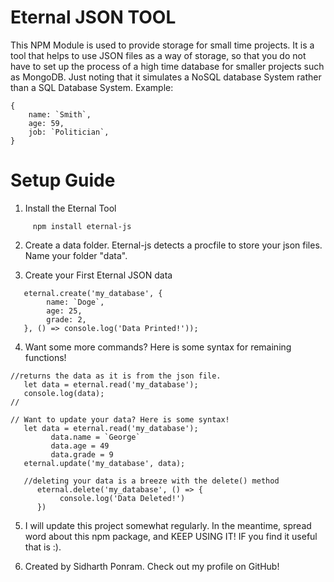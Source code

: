 # Eternal JSON TOOL
This NPM Module is used to provide storage for small time projects. It is a tool that helps to use JSON files as a way of storage, so that you do not have to set up the process of a high time database for smaller projects such as MongoDB. 
Just noting that it simulates a NoSQL database System rather than a SQL Database System.
Example: 
```
{  
    name: `Smith`, 
    age: 59, 
    job: `Politician`, 
}
```
# Setup Guide

1. Install the Eternal Tool
``` 
     npm install eternal-js
```
2. Create a data folder. Eternal-js detects a procfile to store your json files. Name your folder "data". 

3. Create your First Eternal JSON data
```
   eternal.create('my_database', { 
        name: `Doge`, 
        age: 25, 
        grade: 2, 
   }, () => console.log('Data Printed!'));
```
4. Want some more commands? Here is some syntax for remaining functions! 
```
//returns the data as it is from the json file. 
   let data = eternal.read('my_database'); 
   console.log(data); 
//
```
```
// Want to update your data? Here is some syntax!
   let data = eternal.read('my_database'); 
         data.name = `George` 
         data.age = 49
         data.grade = 9
   eternal.update('my_database', data); 
```
```
   //deleting your data is a breeze with the delete() method 
      eternal.delete('my_database', () => { 
           console.log('Data Deleted!')
      })
```
5. I will update this project somewhat regularly. In the meantime, spread word about this npm package, and KEEP USING IT! IF you find it useful that is :). 

6. Created by Sidharth Ponram. Check out my profile on GitHub!

